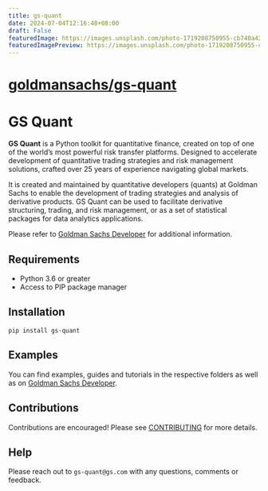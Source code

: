 ```yaml
---
title: gs-quant
date: 2024-07-04T12:16:48+08:00
draft: False
featuredImage: https://images.unsplash.com/photo-1719208750955-cb740a420cf7?ixid=M3w0NjAwMjJ8MHwxfHJhbmRvbXx8fHx8fHx8fDE3MjAwNjY1OTR8&ixlib=rb-4.0.3
featuredImagePreview: https://images.unsplash.com/photo-1719208750955-cb740a420cf7?ixid=M3w0NjAwMjJ8MHwxfHJhbmRvbXx8fHx8fHx8fDE3MjAwNjY1OTR8&ixlib=rb-4.0.3
---
```


# [goldmansachs/gs-quant](https://github.com/goldmansachs/gs-quant)

# GS Quant

**GS Quant** is a Python toolkit for quantitative finance, created on top of one of the world’s most powerful risk transfer platforms. Designed to accelerate development of quantitative trading strategies and risk management solutions, crafted over 25 years of experience navigating global markets.

It is created and maintained by quantitative developers (quants) at Goldman Sachs to enable the development of trading strategies and analysis of derivative products. GS Quant can be used to facilitate derivative structuring, trading, and risk management, or as a set of statistical packages for data analytics applications.

Please refer to [Goldman Sachs Developer](https://developer.gs.com/docs/gsquant/) for additional information.

## Requirements

* Python 3.6 or greater
* Access to PIP package manager

## Installation

```
pip install gs-quant
```

## Examples

You can find examples, guides and tutorials in the respective folders as well as on [Goldman Sachs Developer](https://developer.gs.com/docs/gsquant/).

## Contributions

Contributions are encouraged! Please see [CONTRIBUTING](CONTRIBUTING.md) for more details.

## Help

Please reach out to `gs-quant@gs.com` with any questions, comments or feedback.
